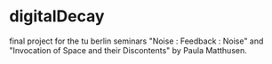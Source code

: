 # digitalDecay
final project for the tu berlin seminars "Noise : Feedback : Noise" and "Invocation of Space and their Discontents" by Paula Matthusen.
